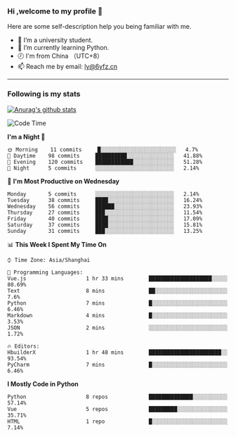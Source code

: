 ### Hi ,welcome to my profile 👋
Here are some self-description help you being familiar with me.
<!--
**liuyunfz/liuyunfz** is a ✨ _special_ ✨ repository because its `README.md` (this file) appears on your GitHub profile.
- 👯 I’m looking to collaborate on ...
- 🤔 I’m looking for help with ...
Here are some ideas to get you started:
-->
- 🏫 I’m a university student.
- 💪 I’m currently learning Python.
- 🕗 I'm from China （UTC+8）
- 📫 Reach me by email: [ly@6yfz.cn](mailto:ly@6yfz.cn)
  
---
### Following is my stats
  
[![Anurag's github stats](https://github-readme-stats.vercel.app/api?username=liuyunfz)](https://github.com/anuraghazra/github-readme-stats)
  
<!--START_SECTION:waka-->
![Code Time](http://img.shields.io/badge/Code%20Time-231%20hrs%2016%20mins-blue)

**I'm a Night 🦉** 

```text
🌞 Morning    11 commits     █░░░░░░░░░░░░░░░░░░░░░░░░   4.7% 
🌆 Daytime    98 commits     ██████████░░░░░░░░░░░░░░░   41.88% 
🌃 Evening    120 commits    ████████████░░░░░░░░░░░░░   51.28% 
🌙 Night      5 commits      ░░░░░░░░░░░░░░░░░░░░░░░░░   2.14%

```
📅 **I'm Most Productive on Wednesday** 

```text
Monday       5 commits      ░░░░░░░░░░░░░░░░░░░░░░░░░   2.14% 
Tuesday      38 commits     ████░░░░░░░░░░░░░░░░░░░░░   16.24% 
Wednesday    56 commits     ██████░░░░░░░░░░░░░░░░░░░   23.93% 
Thursday     27 commits     ███░░░░░░░░░░░░░░░░░░░░░░   11.54% 
Friday       40 commits     ████░░░░░░░░░░░░░░░░░░░░░   17.09% 
Saturday     37 commits     ████░░░░░░░░░░░░░░░░░░░░░   15.81% 
Sunday       31 commits     ███░░░░░░░░░░░░░░░░░░░░░░   13.25%

```


📊 **This Week I Spent My Time On** 

```text
⌚︎ Time Zone: Asia/Shanghai

💬 Programming Languages: 
Vue.js                   1 hr 33 mins        ████████████████████░░░░░   80.69% 
Text                     8 mins              ██░░░░░░░░░░░░░░░░░░░░░░░   7.6% 
Python                   7 mins              █░░░░░░░░░░░░░░░░░░░░░░░░   6.46% 
Markdown                 4 mins              █░░░░░░░░░░░░░░░░░░░░░░░░   3.53% 
JSON                     2 mins              ░░░░░░░░░░░░░░░░░░░░░░░░░   1.72%

🔥 Editors: 
HbuilderX                1 hr 48 mins        ███████████████████████░░   93.54% 
PyCharm                  7 mins              █░░░░░░░░░░░░░░░░░░░░░░░░   6.46%

```

**I Mostly Code in Python** 

```text
Python                   8 repos             ██████████████░░░░░░░░░░░   57.14% 
Vue                      5 repos             █████████░░░░░░░░░░░░░░░░   35.71% 
HTML                     1 repo              █░░░░░░░░░░░░░░░░░░░░░░░░   7.14%

```



<!--END_SECTION:waka-->
